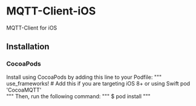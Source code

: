 # MQTT-Client-iOS
MQTT-Client for iOS

## Installation
### CocoaPods
Install using CocoaPods by adding this line to your Podfile:
"""
use_frameworks! # Add this if you are targeting iOS 8+ or using Swift
pod 'CocoaMQTT'  
"""
Then, run the following command:
"""
$ pod install
"""

